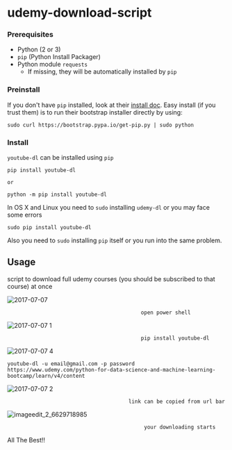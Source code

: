 # udemy-download-script

### Prerequisites

* Python (2 or 3)
* `pip` (Python Install Packager)
* Python module `requests`
  * If missing, they will be automatically installed by `pip`

### Preinstall

If you don't have `pip` installed, look at their [install doc](http://pip.readthedocs.org/en/latest/installing.html).
Easy install (if you trust them) is to run their bootstrap installer directly by using:

    sudo curl https://bootstrap.pypa.io/get-pip.py | sudo python


### Install

`youtube-dl` can be installed using `pip`

    pip install youtube-dl

``or``

    python -m pip install youtube-dl

 In OS X and Linux you need to `sudo` installing `udemy-dl` or you may face some errors

```
sudo pip install youtube-dl
```

Also you need to `sudo` installing `pip` itself or you run into the same problem. 

## Usage

script to download full udemy courses (you should be subscribed to that course) at once

![2017-07-07](https://user-images.githubusercontent.com/26691915/27953631-22113904-632a-11e7-818f-4b44b7223fae.png)

                                               open power shell

![2017-07-07 1](https://user-images.githubusercontent.com/26691915/27953663-43e4b9ca-632a-11e7-9766-bf82b48286f5.png)

                                               pip install youtube-dl

![2017-07-07 4](https://user-images.githubusercontent.com/26691915/27953689-57472ac0-632a-11e7-9bfb-1718729b3683.png)

    youtube-dl -u email@gmail.com -p password https://www.udemy.com/python-for-data-science-and-machine-learning-bootcamp/learn/v4/content

![2017-07-07 2](https://user-images.githubusercontent.com/26691915/27953694-5d55f482-632a-11e7-9c18-b76ec3b58271.png)

                                           link can be copied from url bar

![imageedit_2_6629718985](https://user-images.githubusercontent.com/26691915/27953704-67d79fa0-632a-11e7-8338-8f2ad4225509.png)

                                                your downloading starts
                                                
 
 All The Best!!


